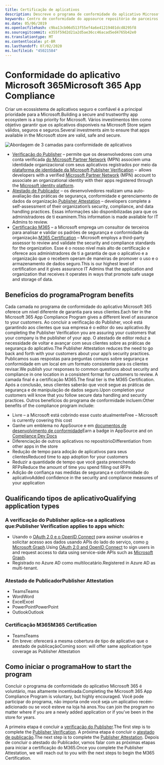 ```yaml
---
title: Certificação de aplicativos
description: Descreve o programa de conformidade do aplicativo Microsoft 365 da Store apps
keywords: Centro de conformidade do appsource repositório de parceiros de certificação de aplicativos
ms.date: 05/06/2019
ms.openlocfilehash: c9ba13cb06d513f55ef4a6e41219401dcd8295f8
ms.sourcegitcommit: e355f59d2d21a2d5ae36cc46acad5ed4765b42e0
ms.translationtype: MT
ms.contentlocale: pt-BR
ms.lasthandoff: 07/02/2020
ms.locfileid: "45021584"
---
```

# <a name="microsoft-365-app-compliance"></a><span data-ttu-id="b8d29-104">Conformidade do aplicativo Microsoft 365</span><span class="sxs-lookup"><span data-stu-id="b8d29-104">Microsoft 365 App Compliance</span></span> 

<span data-ttu-id="b8d29-105">Criar um ecossistema de aplicativos seguro e confiável é a principal prioridade para a Microsoft.</span><span class="sxs-lookup"><span data-stu-id="b8d29-105">Building a secure and trustworthy app ecosystem is a top priority for Microsoft.</span></span> <span data-ttu-id="b8d29-106">Vários investimentos têm como objetivo garantir que os aplicativos disponíveis na Microsoft Store sejam válidos, seguros e seguros.</span><span class="sxs-lookup"><span data-stu-id="b8d29-106">Several investments aim to ensure that apps available in the Microsoft store are valid, safe and secure.</span></span> 

  ![Abordagem de 3 camadas para conformidade de aplicativos](../../../../assets/images/3TierImage.png) 

-   <span data-ttu-id="b8d29-108">[Verificação do Publisher](https://docs.microsoft.com/azure/active-directory/develop/publisher-verification-overview) – permite que os desenvolvedores com uma conta verificada [do Microsoft Partner Network](https://partner.microsoft.com/membership) (MPN) associem uma identidade organizacional com seus aplicativos registrados por meio da [plataforma de identidade da Microsoft](https://docs.microsoft.com/azure/active-directory/develop/).</span><span class="sxs-lookup"><span data-stu-id="b8d29-108">[Publisher Verification](https://docs.microsoft.com/azure/active-directory/develop/publisher-verification-overview)  –  allows developers with a verified [Microsoft Partner Network](https://partner.microsoft.com/membership) (MPN) account to associate an organizational identity with their apps registered through the [Microsoft identity platform](https://docs.microsoft.com/azure/active-directory/develop/).</span></span>
-   <span data-ttu-id="b8d29-109">[Atestado de Publicador](https://docs.microsoft.com/microsoft-365-app-certification/docs/enterprise-app-attestation-guide) – os desenvolvedores realizam uma auto-avaliação das práticas de segurança, conformidade e gerenciamento de dados da organização.</span><span class="sxs-lookup"><span data-stu-id="b8d29-109">[Publisher Attestation](https://docs.microsoft.com/microsoft-365-app-certification/docs/enterprise-app-attestation-guide) – developers complete a self-assessment of their organization’s security, compliance, and data handling practices.</span></span> <span data-ttu-id="b8d29-110">Essas informações são disponibilizadas para que os administradores de ti examinem.</span><span class="sxs-lookup"><span data-stu-id="b8d29-110">This information is made available for IT Admins to review.</span></span> 
-   <span data-ttu-id="b8d29-111">[Certificação M365](https://docs.microsoft.com/microsoft-365-app-certification/docs/enterprise-app-certification-guide) – a Microsoft emprega um consultor de terceiros para analisar e validar os padrões de segurança e conformidade da organização.</span><span class="sxs-lookup"><span data-stu-id="b8d29-111">[M365 Certification](https://docs.microsoft.com/microsoft-365-app-certification/docs/enterprise-app-certification-guide) – Microsoft employs a third-party assessor to review and validate the security and compliance standards for the organization.</span></span> <span data-ttu-id="b8d29-112">Esse é o nosso nível mais alto de certificação e oferece aos administradores de ti a garantia de que o aplicativo e a organização que o recebem operam de maneiras de promover o uso e o armazenamento de dados seguro.</span><span class="sxs-lookup"><span data-stu-id="b8d29-112">This is our highest level of certification and it gives assurance IT Admins that the application and organization that receives it operates in ways that promote safe usage and storage of data.</span></span>


## <a name="program-benefits"></a><span data-ttu-id="b8d29-113">Benefícios do programa</span><span class="sxs-lookup"><span data-stu-id="b8d29-113">Program benefits</span></span>

<span data-ttu-id="b8d29-114">Cada camada no programa de conformidade do aplicativo Microsoft 365 oferece um nível diferente de garantia para seus clientes.</span><span class="sxs-lookup"><span data-stu-id="b8d29-114">Each tier in the Microsoft 365 App Compliance Program gives a different level of assurance to your customers.</span></span> <span data-ttu-id="b8d29-115">Ao concluir a verificação do Publisher, você está garantindo aos clientes que sua empresa é o editor do seu aplicativo.</span><span class="sxs-lookup"><span data-stu-id="b8d29-115">By completing the Publisher Verification you are assuring your customers that your company is the publisher of your app.</span></span> <span data-ttu-id="b8d29-116">O atestado de editor reduz a necessidade de voltar e avançar com seus clientes sobre as práticas de segurança do aplicativo.</span><span class="sxs-lookup"><span data-stu-id="b8d29-116">The Publisher Attestation reduces the need to go back and forth with your customers about your app’s security practices.</span></span> <span data-ttu-id="b8d29-117">Publicamos suas respostas para perguntas comuns sobre segurança e conformidade em um local em um formato consistente para os clientes revisar.</span><span class="sxs-lookup"><span data-stu-id="b8d29-117">We publish your responses to common questions about security and compliance in one location in a consistent format for customers to review.</span></span> <span data-ttu-id="b8d29-118">A camada final é a certificação M365.</span><span class="sxs-lookup"><span data-stu-id="b8d29-118">The final tier is the M365 Certification.</span></span> <span data-ttu-id="b8d29-119">Após a conclusão, seus clientes saberão que você segue as práticas de segurança e de manipulação de dados seguro.</span><span class="sxs-lookup"><span data-stu-id="b8d29-119">Upon completion your customers will know that you follow secure data handling and security practices.</span></span> <span data-ttu-id="b8d29-120">Outros benefícios do programa de conformidade incluem:</span><span class="sxs-lookup"><span data-stu-id="b8d29-120">Other benefits of the compliance program include:</span></span>
-   <span data-ttu-id="b8d29-121">Livre – a Microsoft está cobrindo esse custo atualmente</span><span class="sxs-lookup"><span data-stu-id="b8d29-121">Free – Microsoft is currently covering this cost</span></span>
-   <span data-ttu-id="b8d29-122">Ganhe um emblema no AppSource e em [documentos de desenvolvimento de conformidade](https://docs.microsoft.com/microsoft-365-app-certification/teams/teams-apps)</span><span class="sxs-lookup"><span data-stu-id="b8d29-122">Earn a badge in AppSource and on [Compliance Dev Docs](https://docs.microsoft.com/microsoft-365-app-certification/teams/teams-apps)</span></span>
-   <span data-ttu-id="b8d29-123">Diferenciação de outros aplicativos no repositório</span><span class="sxs-lookup"><span data-stu-id="b8d29-123">Differentiation from other apps in the store</span></span>
-   <span data-ttu-id="b8d29-124">Redução de tempo para adoção de aplicativos para seus clientes</span><span class="sxs-lookup"><span data-stu-id="b8d29-124">Reduced time to app adoption for your customers</span></span>
-   <span data-ttu-id="b8d29-125">Reduzir a quantidade de tempo que você gasta preenchendo RFPs</span><span class="sxs-lookup"><span data-stu-id="b8d29-125">Reduce the amount of time you spend filling out RFPs</span></span>
-   <span data-ttu-id="b8d29-126">Adição de confiança nas medidas de segurança e conformidade do aplicativo</span><span class="sxs-lookup"><span data-stu-id="b8d29-126">Added confidence in the security and compliance measures of your application</span></span>

## <a name="qualifying-application-types"></a><span data-ttu-id="b8d29-127">Qualificando tipos de aplicativo</span><span class="sxs-lookup"><span data-stu-id="b8d29-127">Qualifying application types</span></span> 
### <a name="publisher-verification-applies-to-apps-which"></a><span data-ttu-id="b8d29-128">A verificação do Publisher aplica-se a aplicativos que:</span><span class="sxs-lookup"><span data-stu-id="b8d29-128">Publisher Verification applies to apps which:</span></span> 
- <span data-ttu-id="b8d29-129">Usando o [OAuth 2,0 e o OpenID Connect](https://docs.microsoft.com/azure/active-directory/develop/active-directory-v2-protocols) para assinar usuários e solicitar acesso aos dados usando APIs do lado do serviço, como [o Microsoft Graph](https://developer.microsoft.com/graph/).</span><span class="sxs-lookup"><span data-stu-id="b8d29-129">Using [OAuth 2.0 and OpenID Connect](https://docs.microsoft.com/azure/active-directory/develop/active-directory-v2-protocols) to sign users in and request access to data using service-side APIs such as [Microsoft Graph](https://developer.microsoft.com/graph/).</span></span> 
- <span data-ttu-id="b8d29-130">Registrado no Azure AD como multilocatário.</span><span class="sxs-lookup"><span data-stu-id="b8d29-130">Registered in Azure AD as multi-tenant.</span></span> 

### <a name="publisher-attestation"></a><span data-ttu-id="b8d29-131">Atestado de Publicador</span><span class="sxs-lookup"><span data-stu-id="b8d29-131">Publisher Attestation</span></span>
-   <span data-ttu-id="b8d29-132">Teams</span><span class="sxs-lookup"><span data-stu-id="b8d29-132">Teams</span></span>
-   <span data-ttu-id="b8d29-133">Word</span><span class="sxs-lookup"><span data-stu-id="b8d29-133">Word</span></span>
-   <span data-ttu-id="b8d29-134">Excel</span><span class="sxs-lookup"><span data-stu-id="b8d29-134">Excel</span></span>
-   <span data-ttu-id="b8d29-135">PowerPoint</span><span class="sxs-lookup"><span data-stu-id="b8d29-135">PowerPoint</span></span>
-   <span data-ttu-id="b8d29-136">Outlook</span><span class="sxs-lookup"><span data-stu-id="b8d29-136">Outlook</span></span>

### <a name="m365-certification"></a><span data-ttu-id="b8d29-137">Certificação M365</span><span class="sxs-lookup"><span data-stu-id="b8d29-137">M365 Certification</span></span>
-   <span data-ttu-id="b8d29-138">Teams</span><span class="sxs-lookup"><span data-stu-id="b8d29-138">Teams</span></span>
-   <span data-ttu-id="b8d29-139">Em breve: oferecerá a mesma cobertura de tipo de aplicativo que o atestado de publicação</span><span class="sxs-lookup"><span data-stu-id="b8d29-139">Coming soon: will offer same application type coverage as Publisher Attestation</span></span>

## <a name="how-to-start-the-program"></a><span data-ttu-id="b8d29-140">Como iniciar o programa</span><span class="sxs-lookup"><span data-stu-id="b8d29-140">How to start the program</span></span>

<span data-ttu-id="b8d29-141">Concluir o programa de conformidade do aplicativo Microsoft 365 é voluntário, mas altamente incentivada.</span><span class="sxs-lookup"><span data-stu-id="b8d29-141">Completing the Microsoft 365 App Compliance Program is voluntary, but highly encouraged.</span></span> <span data-ttu-id="b8d29-142">Você pode participar do programa, não importa onde você seja um aplicativo recém-adicionado ou se você esteve na loja há anos.</span><span class="sxs-lookup"><span data-stu-id="b8d29-142">You can join the program no matter where if you are a newly added application or if you’ve been in the store for years.</span></span> 

<span data-ttu-id="b8d29-143">A primeira etapa é concluir a [verificação do Publisher](https://docs.microsoft.com/azure/active-directory/develop/publisher-verification-overview).</span><span class="sxs-lookup"><span data-stu-id="b8d29-143">The first step is to complete the [Publisher Verification](https://docs.microsoft.com/azure/active-directory/develop/publisher-verification-overview).</span></span> <span data-ttu-id="b8d29-144">A próxima etapa é concluir o [atestado de publicação](https://docs.microsoft.com/microsoft-365-app-certification/docs/attestation).</span><span class="sxs-lookup"><span data-stu-id="b8d29-144">The next step is to complete the [Publisher Attestation](https://docs.microsoft.com/microsoft-365-app-certification/docs/attestation).</span></span> <span data-ttu-id="b8d29-145">Depois de concluir o atestado do Publicador, vamos falar com as próximas etapas para iniciar a certificação do M365.</span><span class="sxs-lookup"><span data-stu-id="b8d29-145">Once you complete the Publisher Attestation, we will reach out to you with the next steps to begin the M365 Certification.</span></span>

